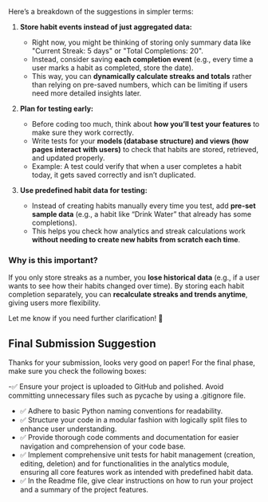Here’s a breakdown of the suggestions in simpler terms:  

1. **Store habit events instead of just aggregated data:**  
   - Right now, you might be thinking of storing only summary data like "Current Streak: 5 days" or "Total Completions: 20".  
   - Instead, consider saving **each completion event** (e.g., every time a user marks a habit as completed, store the date).  
   - This way, you can **dynamically calculate streaks and totals** rather than relying on pre-saved numbers, which can be limiting if users need more detailed insights later.  

2. **Plan for testing early:**  
   - Before coding too much, think about **how you’ll test your features** to make sure they work correctly.  
   - Write tests for your **models (database structure) and views (how pages interact with users)** to check that habits are stored, retrieved, and updated properly.  
   - Example: A test could verify that when a user completes a habit today, it gets saved correctly and isn’t duplicated.  

3. **Use predefined habit data for testing:**  
   - Instead of creating habits manually every time you test, add **pre-set sample data** (e.g., a habit like “Drink Water” that already has some completions).  
   - This helps you check how analytics and streak calculations work **without needing to create new habits from scratch each time**.  

### Why is this important?  
If you only store streaks as a number, you **lose historical data** (e.g., if a user wants to see how their habits changed over time). By storing each habit completion separately, you can **recalculate streaks and trends anytime**, giving users more flexibility.  

Let me know if you need further clarification! 🚀

## Final Submission Suggestion
Thanks for your submission, looks very good on paper! For the final phase, make sure you check the following boxes:

-✅ Ensure your project is uploaded to GitHub and polished. Avoid committing unnecessary files such as pycache by using a .gitignore file.
- ✅ Adhere to basic Python naming conventions for readability.
- ✅ Structure your code in a modular fashion with logically split files to enhance user understanding.
- ✅ Provide thorough code comments and documentation for easier navigation and comprehension of your code base.
- ✅ Implement comprehensive unit tests for habit management (creation, editing, deletion) and for functionalities in the analytics module, ensuring all core features work as intended with predefined habit data.
- ✅ In the Readme file, give clear instructions on how to run your project and a summary of the project features.